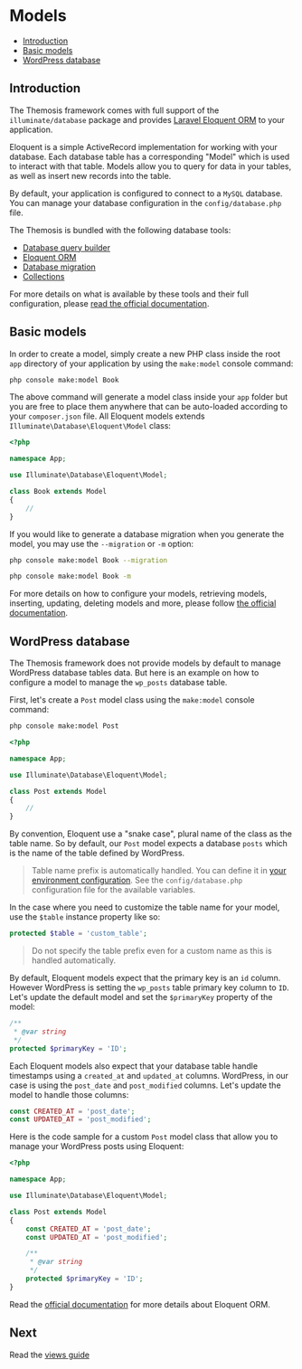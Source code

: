Models
======

- [Introduction](#introduction)
- [Basic models](#basic-models)
- [WordPress database](#wordpress-database)

Introduction
------------

The Themosis framework comes with full support of the `illuminate/database` package and provides [Laravel Eloquent ORM](https://laravel.com/docs/5.7/eloquent) to your application.

Eloquent is a simple ActiveRecord implementation for working with your database. Each database table has a corresponding "Model" which is used to interact with that table. Models allow you to query for data in your tables, as well as insert new records into the table.

By default, your application is configured to connect to a `MySQL` database. You can manage your database configuration in the `config/database.php` file.

The Themosis is bundled with the following database tools:

- [Database query builder](https://laravel.com/docs/5.7/database)
- [Eloquent ORM](https://laravel.com/docs/5.7/eloquent)
- [Database migration](https://laravel.com/docs/5.7/migrations)
- [Collections](https://laravel.com/docs/5.7/eloquent-collections)

For more details on what is available by these tools and their full configuration, please [read the official documentation](https://laravel.com/docs/5.7/database#configuration).

Basic models
------------

In order to create a model, simply create a new PHP class inside the root `app` directory of your application by using the `make:model` console command:

```bash
php console make:model Book
```

The above command will generate a model class inside your `app` folder but you are free to place them anywhere that can be auto-loaded according to your `composer.json` file. All Eloquent models extends `Illuminate\Database\Eloquent\Model` class:

```php
<?php

namespace App;

use Illuminate\Database\Eloquent\Model;

class Book extends Model
{
    //
}
```

If you would like to generate a database migration when you generate the model, you may use the `--migration` or `-m` option:

```bash
php console make:model Book --migration

php console make:model Book -m
```

For more details on how to configure your models, retrieving models, inserting, updating, deleting models and more, please follow [the official documentation](https://laravel.com/docs/5.7/eloquent).

WordPress database
------------------

The Themosis framework does not provide models by default to manage WordPress database tables data. But here is an example on how to configure a model to manage the `wp_posts` database table.

First, let's create a `Post` model class using the `make:model` console command:

```bash
php console make:model Post
```

```php
<?php

namespace App;

use Illuminate\Database\Eloquent\Model;

class Post extends Model
{
    //
}
```

By convention, Eloquent use a "snake case", plural name of the class as the table name. So by default, our `Post` model expects a database `posts` which is the name of the table defined by WordPress.

> Table name prefix is automatically handled. You can define it in [your environment configuration]({{url}}/configuration). See the `config/database.php` configuration file for the available variables.

In the case where you need to customize the table name for your model, use the `$table` instance property like so:

```php
protected $table = 'custom_table';
```

> Do not specify the table prefix even for a custom name as this is handled automatically.

By default, Eloquent models expect that the primary key is an `id` column. However WordPress is setting the `wp_posts` table primary key column to `ID`. Let's update the default model and set the `$primaryKey` property of the model:

```php
/**
 * @var string
 */
protected $primaryKey = 'ID';
```

Each Eloquent models also expect that your database table handle timestamps using a `created_at` and `updated_at` columns. WordPress, in our case is using the `post_date` and `post_modified` columns. Let's update the model to handle those columns:

```php
const CREATED_AT = 'post_date';
const UPDATED_AT = 'post_modified';
```

Here is the code sample for a custom `Post` model class that allow you to manage your WordPress posts using Eloquent:

```php
<?php

namespace App;

use Illuminate\Database\Eloquent\Model;

class Post extends Model
{
    const CREATED_AT = 'post_date';
    const UPDATED_AT = 'post_modified';

    /**
     * @var string
     */
    protected $primaryKey = 'ID';
}
```

Read the [official documentation](https://laravel.com/docs/5.7/eloquent) for more details about Eloquent ORM.

Next
----
Read the [views guide]({{url}}/views)